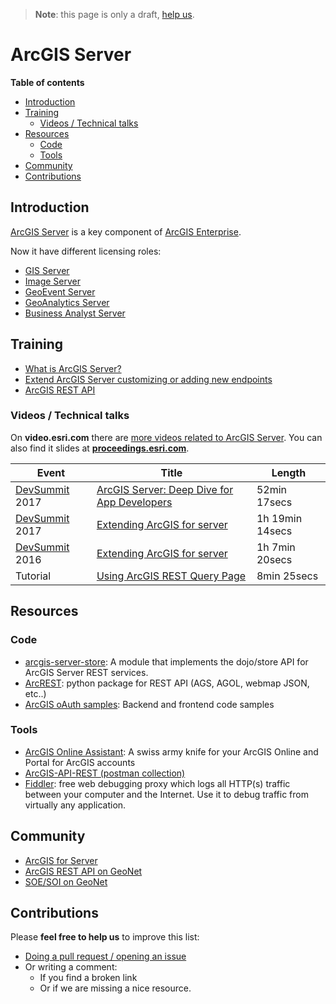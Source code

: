> **Note**: this page is only a draft, [help us](#contributions).

# ArcGIS Server

<!-- START doctoc generated TOC please keep comment here to allow auto update -->
<!-- DON'T EDIT THIS SECTION, INSTEAD RE-RUN doctoc TO UPDATE -->
**Table of contents**

- [Introduction](#introduction)
- [Training](#training)
  - [Videos / Technical talks](#videos--technical-talks)
- [Resources](#resources)
  - [Code](#code)
  - [Tools](#tools)
- [Community](#community)
- [Contributions](#contributions)

<!-- END doctoc generated TOC please keep comment here to allow auto update -->

## Introduction
[ArcGIS Server](http://server.arcgis.com/en/server/) is a key component of [ArcGIS Enterprise](../README.md).

Now it have different licensing roles:
  * [GIS Server](http://server.arcgis.com/en/server/latest/get-started/windows/what-is-arcgis-gis-server-.htm)
  * [Image Server](arcgis-server/image-server/README.md)
  * [GeoEvent Server](arcgis-server/geoevent-server/README.md)
  * [GeoAnalytics Server](./geoanalytics-server/README.md)
  * [Business Analyst Server](http://server.arcgis.com/en/server/latest/get-started/windows/what-is-arcgis-business-analyst-server-.htm)

## Training

* [What is ArcGIS Server?](http://server.arcgis.com/en/server/latest/get-started/linux/what-is-arcgis-for-server-.htm)
* [Extend ArcGIS Server customizing or adding new endpoints](http://server.arcgis.com/en/server/latest/publish-services/linux/about-extending-services.htm)
* [ArcGIS REST API](../../../../esri/open-vision/open-specifications/arcgis-rest-api/README.md)

### Videos / Technical talks

On **video.esri.com** there are [more videos related to ArcGIS Server](http://www.esri.com/videos/search?q=%22arcgis%server%22#?sortby=relevance&channels=esri,Events,ArcGIS,Industries,ArcGIS,esri). You can also find it slides at [**proceedings.esri.com**](https://www.google.es/webhp?sourceid=chrome-instant&ion=1&espv=2&ie=UTF-8#q=arcgis+server+site:proceedings.esri.com).

|Event|Title|Length|
|---|---|---|
|[DevSummit](http://www.esri.com/events/devsummit) 2017|[ArcGIS Server: Deep Dive for App Developers](https://www.youtube.com/watch?v=oY5clzDi5MI&list=PLaPDDLTCmy4Z844nQ0aFdRCTICoNDPf7E&index=96)|52min 17secs
|[DevSummit](http://www.esri.com/events/devsummit) 2017|[Extending ArcGIS for server](https://www.youtube.com/watch?v=GVveb9JiMmw&list=PLaPDDLTCmy4Z844nQ0aFdRCTICoNDPf7E&index=89)|1h 19min 14secs
|[DevSummit](http://www.esri.com/events/devsummit) 2016|[Extending ArcGIS for server](http://www.esri.com/videos/watch?videoid=5068&channelid=LegacyVideo&isLegacy=true&title=extending-arcgis-for-server)|1h 7min 20secs
|Tutorial|[Using ArcGIS REST Query Page](http://odoe.net/blog/using-arcgis-rest-query-page/)|8min 25secs

## Resources

### Code

* [arcgis-server-store](https://github.com/thollingshead/arcgis-server-store):
A module that implements the dojo/store API for ArcGIS Server REST services.
* [ArcREST](https://github.com/Esri/ArcREST): python package for REST API (AGS, AGOL, webmap JSON, etc..)
* [ArcGIS oAuth samples](https://github.com/esri-es/arcgis-oauth-samples): Backend and frontend code samples

### Tools

* [ArcGIS Online Assistant](https://github.com/Esri/ago-assistant): A swiss army knife for your ArcGIS Online and Portal for ArcGIS accounts
* [ArcGIS-API-REST (postman collection)](https://github.com/esri-es/ArcGIS-REST-API)
* [Fiddler](http://www.telerik.com/fiddler): free web debugging proxy which logs all HTTP(s) traffic between your computer and the Internet. Use it to debug traffic from virtually any application.

## Community

* [ArcGIS for Server](https://geonet.esri.com/community/gis/enterprise-gis/arcgis-for-server)
* [ArcGIS REST API on GeoNet](https://geonet.esri.com/community/developers/web-developers/arcgis-rest-api)
* [SOE/SOI on GeoNet](https://geonet.esri.com/groups/server-object-extensions-server-object-interceptors)

## Contributions
Please **feel free to help us** to improve this list:

* [Doing a pull request / opening an issue](https://github.com/hhkaos/awesome-arcgis#contributions)
* Or writing a comment:
  * If you find a broken link
  * Or if we are missing a nice resource.
